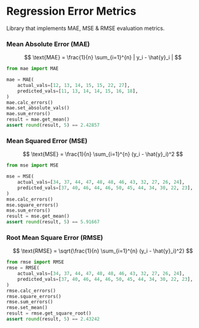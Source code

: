 # Regression Error Metrics
Library that implements MAE, MSE & RMSE evaluation metrics.

### Mean Absolute Error (MAE)

$$
\text{MAE} = \frac{1}{n} \sum_{i=1}^{n} | y_i - \hat{y}_i |
$$

```python
from mae import MAE

mae = MAE(
    actual_vals=[12, 13, 14, 15, 15, 22, 27],
    predicted_vals=[11, 13, 14, 14, 15, 16, 18],
)
mae.calc_errors()
mae.set_absolute_vals()
mae.sum_errors()
result = mae.get_mean()
assert round(result, 5) == 2.42857
```

### Mean Squared Error (MSE)

$$
\text{MSE} = \frac{1}{n} \sum_{i=1}^{n} (y_i - \hat{y}_i)^2
$$

```python
from mse import MSE

mse = MSE(
    actual_vals=[34, 37, 44, 47, 48, 48, 46, 43, 32, 27, 26, 24],
    predicted_vals=[37, 40, 46, 44, 46, 50, 45, 44, 34, 30, 22, 23],
)
mse.calc_errors()
mse.square_errors()
mse.sum_errors()
result = mse.get_mean()
assert round(result, 5) == 5.91667
```

### Root Mean Square Error (RMSE)

$$
\text{RMSE} = \sqrt{\frac{1}{n} \sum_{i=1}^{n} (y_i - \hat{y}_i)^2}
$$

```python
from rmse import RMSE
rmse = RMSE(
    actual_vals=[34, 37, 44, 47, 48, 48, 46, 43, 32, 27, 26, 24],
    predicted_vals=[37, 40, 46, 44, 46, 50, 45, 44, 34, 30, 22, 23],
)
rmse.calc_errors()
rmse.square_errors()
rmse.sum_errors()
rmse.set_mean()
result = rmse.get_square_root()
assert round(result, 5) == 2.43242
```